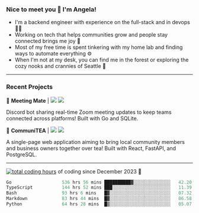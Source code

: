 ### Nice to meet you 👋 I'm Angela!

- I'm a backend engineer with experience on the full-stack and in devops 👩‍💻
- Working on tech that helps communities grow and people stay connected brings me joy 🤝
- Most of my free time is spent tinkering with my home lab and finding ways to automate everything ⚙️
- When I'm not at my desk, you can find me in the forest or exploring the cozy nooks and crannies of Seattle 🧋

---

### Recent Projects

👾 **Meeting Mate** | [![](https://img.shields.io/badge/Code-violet.svg?style=flat-square)](https://github.com/angelajfisher/meeting-mate) [![](https://img.shields.io/badge/Site-violet.svg?style=flat-square)](https://angelajfisher.com/projects/meeting-mate)

Discord bot sharing real-time Zoom meeting updates to keep teams connected across platforms! Built with Go and SQLite.

🍵 **CommuniTEA** | [![](https://img.shields.io/badge/Code-green.svg?style=flat-square)](https://gitlab.com/angelajfisher/communiTEA) [![](https://img.shields.io/badge/Demo-green.svg?style=flat-square)](https://angelajfisher.gitlab.io/communiTEA/)

A single-page web application aiming to bring local community members and business owners together over tea!  Built with React, FastAPI, and PostgreSQL.

---

<a href="https://wakatime.com/@018c1e94-8745-411f-aea1-f33be044d952"><img src="https://wakatime.com/badge/user/018c1e94-8745-411f-aea1-f33be044d952.svg?style=flat-square" alt="total coding hours" /></a> of coding since December 2023 🌊<br>
<!--START_SECTION:waka-->

```go
Go                   536 hrs 56 mins ██████████▓░░░░░░░░░░░░░░   42.20 %
TypeScript           144 hrs 52 mins ███░░░░░░░░░░░░░░░░░░░░░░   11.39 %
Bash                 93 hrs 6 mins   █▓░░░░░░░░░░░░░░░░░░░░░░░   07.32 %
Markdown             83 hrs 44 mins  █▓░░░░░░░░░░░░░░░░░░░░░░░   06.58 %
Python               64 hrs 28 mins  █▒░░░░░░░░░░░░░░░░░░░░░░░   05.07 %
```

<!--END_SECTION:waka--> 
